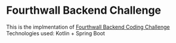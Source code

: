 # Fourthwall Backend Challenge
This is the implmentation of [Fourthwall Backend Coding Challenge](https://gist.github.com/wbaumann/aaa5ef095e213ffbea35b7ca3cc251a7)
Technologies used: Kotlin + Spring Boot



